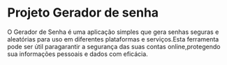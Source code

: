 # Projeto Gerador de senha
O Gerador de Senha é uma aplicação simples que gera senhas seguras e aleatórias para uso em diferentes plataformas e serviços.Esta ferramenta pode ser útil paragarantir a segurança das suas contas online,protegendo sua informações pessoais e dados com eficácia. 	



